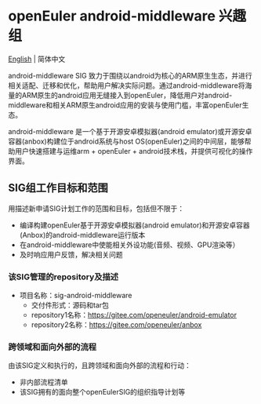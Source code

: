 
# openEuler android-middleware 兴趣组
[English](./sig-android-middleware.md) | 简体中文

android-middleware SIG 致力于围绕以android为核心的ARM原生生态，并进行相关适配、迁移和优化，帮助用户解决实际问题。通过android-middleware将海量的ARM原生的android应用无缝接入到openEuler，降低用户对android-middleware和相关ARM原生android应用的安装与使用门槛，丰富openEuler生态。

android-middleware 是一个基于开源安卓模拟器(android emulator)或开源安卓容器(anbox)构建位于android系统与host OS(openEuler)之间的中间层，能够帮助用户快速搭建与运维arm + openEuler + android技术栈，并提供可视化的操作界面。

## SIG组工作目标和范围
 
用描述新申请SIG计划工作的范围和目标，包括但不限于：

- 编译构建openEuler基于开源安卓模拟器(android emulator)和开源安卓容器(Anbox)的android-middleware运行版本
- 在android-middleware中使能相关外设功能(音频、视频、GPU渲染等）
- 及时响应用户反馈，解决相关问题


 ### 该SIG管理的repository及描述

- 项目名称：sig-android-middleware
  - 交付件形式：源码和tar包
  - repository1名称：https://gitee.com/openeuler/android-emulator
  - repository2名称：https://gitee.com/openeuler/anbox






 ### 跨领域和面向外部的流程

 由该SIG定义和执行的，且跨领域和面向外部的流程和行动：

 - 非内部流程清单
 - 该SIG拥有的面向整个openEulerSIG的组织指导计划等


